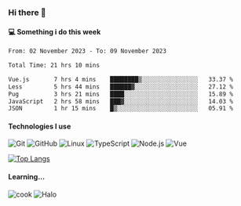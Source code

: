 ### Hi there 👋

#### 💻 Something i do this week

<!--START_SECTION:waka-->

```txt
From: 02 November 2023 - To: 09 November 2023

Total Time: 21 hrs 10 mins

Vue.js       7 hrs 4 mins    ████████▒░░░░░░░░░░░░░░░░   33.37 %
Less         5 hrs 44 mins   ██████▓░░░░░░░░░░░░░░░░░░   27.12 %
Pug          3 hrs 21 mins   ████░░░░░░░░░░░░░░░░░░░░░   15.89 %
JavaScript   2 hrs 58 mins   ███▓░░░░░░░░░░░░░░░░░░░░░   14.03 %
JSON         1 hr 15 mins    █▒░░░░░░░░░░░░░░░░░░░░░░░   05.91 %
```

<!--END_SECTION:waka-->


#### Technologies I use
![Git](https://img.shields.io/badge/-Git-222222?style=flat&logo=git&logoColor=F05032)
![GitHub](https://img.shields.io/badge/-GitHub-181717?style=flat&logo=github)
![Linux](https://img.shields.io/badge/-Linux-222222?style=flat&logo=linux&logoColor=FCC624)
![TypeScript](https://img.shields.io/badge/-TypeScript-000000?style=flat&logo=typescript)
![Node.js](https://img.shields.io/badge/-Node.js-222222?style=flat&logo=node.js&logoColor=339933)
![Vue](https://img.shields.io/badge/-Vue-222222?style=flat&logo=Vue.js&logoColor=4FC08D)

[![Top Langs](https://github-readme-stats.vercel.app/api/top-langs/?username=GodlessLiu&layout=compact)](https://github.com/anuraghazra/github-readme-stats)
#### Learning...
![cook](https://img.shields.io/badge/cook-v0.0.0-yellow.svg)
![Halo](https://img.shields.io/badge/Halo-v2.9.0-blue.svg)
